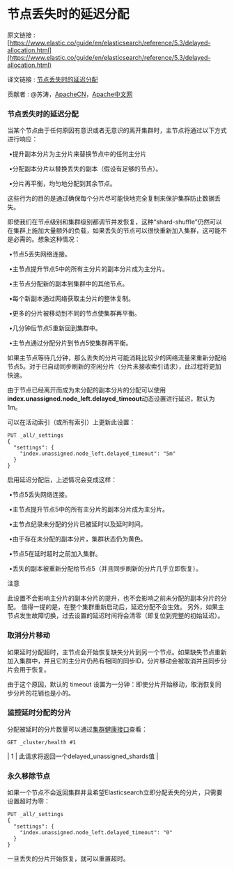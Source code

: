 # 节点丢失时的延迟分配

原文链接 : [https://www.elastic.co/guide/en/elasticsearch/reference/5.3/delayed-allocation.html](https://www.elastic.co/guide/en/elasticsearch/reference/5.3/delayed-allocation.html)

译文链接 : [节点丢失时的延迟分配](/pages/viewpage.action?pageId=9406205)

贡献者 : @苏涛，[ApacheCN](/display/~apachecn)，[Apache中文网](/display/~apachechina)

### 节点丢失时的延迟分配

当某个节点由于任何原因有意识或者无意识的离开集群时，主节点将通过以下方式进行响应：

 •提升副本分片为主分片来替换节点中的任何主分片

 •分配副本分片以替换丢失的副本（假设有足够的节点）。

 •分片再平衡，均匀地分配到其余节点。

这些行为的目的是通过确保每个分片尽可能快地完全复制来保护集群防止数据丢失。

即使我们在节点级别和集群级别都调节并发恢复，这种“shard-shuffle”仍然可以在集群上施加大量额外的负载，如果丢失的节点可以很快重新加入集群，这可能不是必需的。想象这种情况：

 •节点5丢失网络连接。

 •主节点提升节点5中的所有主分片的副本分片成为主分片。

 •主节点分配新的副本到集群中的其他节点。

 •每个新副本通过网络获取主分片的整体复制。

 •更多的分片被移动到不同的节点使集群再平衡。

 •几分钟后节点5重新回到集群中。

 •主节点通过分配分片到节点5使集群再平衡。

如果主节点等待几分钟，那么丢失的分片可能消耗比较少的网络流量来重新分配给节点5。对于已自动同步刷新的空闲分片（分片未接收索引请求），此过程将更加快速。

由于节点已经离开而成为未分配的副本分片的分配可以使用**index.unassigned.node_left.delayed_timeout**动态设置进行延迟，默认为1m。

可以在活动索引（或所有索引）上更新此设置：

```
PUT _all/_settings
{
  "settings": {
    "index.unassigned.node_left.delayed_timeout": "5m"
  }
}
```

启用延迟分配后，上述情况会变成这样：

 •节点5丢失网络连接。

 •主节点提升节点5中的所有主分片的副本分片成为主分片。

 •主节点纪录未分配的分片已被延时以及延时时间。

 •由于存在未分配的副本分片，集群状态仍为黄色。

 •节点5在延时超时之前加入集群。

 •丢失的副本被重新分配给节点5（并且同步刷新的分片几乎立即恢复）。

注意

此设置不会影响主分片的副本分片的提升，也不会影响之前未分配的副本分片的分配。 值得一提的是，在整个集群重新启动后，延迟分配不会生效。 另外，如果主节点发生故障切换，过去设置的延迟时间将会清零（即复位到完整的初始延迟）。

### 取消分片移动

如果延时分配超时，主节点会开始恢复缺失分片到另一个节点。如果缺失节点重新加入集群中，并且它的主分片仍热有相同的同步ID，分片移动会被取消并且同步分片会用于恢复。

由于这个原因，默认的 timeout 设置为一分钟：即使分片开始移动，取消恢复同步分片的花销也是小的。

### 监控延时分配的分片

分配被延时的分片数量可以通过[集群健康接口](http://www.apache.wiki/pages/viewpage.action?pageId=4883262)[](http://www.sina.wiki/display/Elasticsearch/Cluster+Health)查看：

```
GET _cluster/health #1
```

| 1 | 此请求将返回一个delayed_unassigned_shards值 |

### 永久移除节点

如果一个节点不会返回集群并且希望Elasticsearch立即分配丢失的分片，只需要设置超时为零：

```
PUT _all/_settings
{
  "settings": {
    "index.unassigned.node_left.delayed_timeout": "0"
  }
}
```

一旦丢失的分片开始恢复，就可以重置超时。